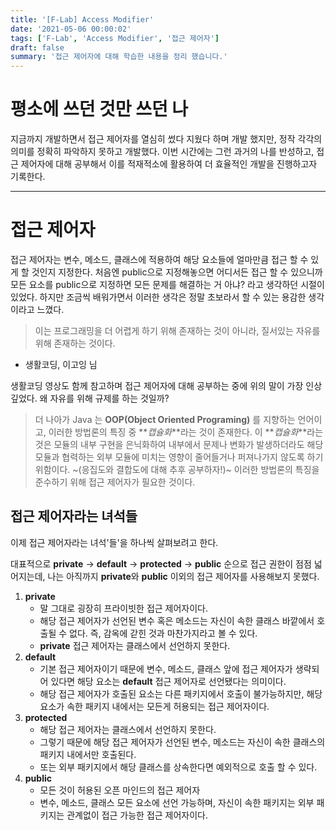 ```yaml
---
title: '[F-Lab] Access Modifier'
date: '2021-05-06 00:00:02'
tags: ['F-Lab', 'Access Modifier', '접근 제어자']
draft: false
summary: '접근 제어자에 대해 학습한 내용을 정리 했습니다.'
---
```


# 평소에 쓰던 것만 쓰던 나

지금까지 개발하면서 접근 제어자를 열심히 썼다 지웠다 하며 개발 했지만, 정작 각각의 의미를 정확히 파악하지 못하고 개발했다. 이번 시간에는 그런 과거의 나를 반성하고, 접근 제어자에 대해 공부해서 이를 적재적소에 활용하여 더 효율적인 개발을 진행하고자 기록한다.

---

# 접근 제어자

접근 제어자는 변수, 메소드, 클래스에 적용하여 해당 요소들에 얼마만큼 접근 할 수 있게 할 것인지 지정한다. 처음엔 public으로 지정해놓으면 어디서든 접근 할 수 있으니까 모든 요소를 public으로 지정하면 모든 문제를 해결하는 거 아냐? 라고 생각하던 시절이 있었다. 하지만 조금씩 배워가면서 이러한 생각은 정말 초보라서 할 수 있는 용감한 생각이라고 느꼈다.

> 이는 프로그래밍을 더 어렵게 하기 위해 존재하는 것이 아니라, 질서있는 자유를 위해 존재하는 것이다.

- 생활코딩, 이고잉 님

생활코딩 영상도 함께 참고하며 접근 제어자에 대해 공부하는 중에 위의 말이 가장 인상 깊었다. 왜 자유를 위해 규제를 하는 것일까?

> 더 나아가 Java 는 **OOP(Object Oriented Programing)** 를 지향하는 언어이고, 이러한 방법론의 특징 중 **_캡슐화_**라는 것이 존재한다. 이 **_캡슐화_**라는 것은 모듈의 내부 구현을 은닉화하여 내부에서 문제나 변화가 발생하더라도 해당 모듈과 협력하는 외부 모듈에 미치는 영향이 줄어들거나 퍼져나가지 않도록 하기 위함이다. ~(응집도와 결합도에 대해 추후 공부하자!)~ 이러한 방법론의 특징을 준수하기 위해 접근 제어자가 필요한 것이다.

## 접근 제어자라는 녀석들

이제 접근 제어자라는 녀석'들'을 하나씩 살펴보려고 한다.

대표적으로 **private** → **default** → **protected** → **public** 순으로 접근 권한이 점점 넓어지는데, 나는 아직까지 **private**와 **public** 이외의 접근 제어자를 사용해보지 못했다.

1.  **private**
    - 말 그대로 굉장히 프라이빗한 접근 제어자이다.
    - 해당 접근 제어자가 선언된 변수 혹은 메소드는 자신이 속한 클래스 바깥에서 호출될 수 없다. 즉, 감옥에 갇힌 것과 마찬가지라고 볼 수 있다.
    - **private** 접근 제어자는 클래스에서 선언하지 못한다.
2.  **default**
    - 기본 접근 제어자이기 때문에 변수, 메소드, 클래스 앞에 접근 제어자가 생략되어 있다면 해당 요소는 **default** 접근 제어자로 선언됐다는 의미이다.
    - 해당 접근 제어자가 호출된 요소는 다른 패키지에서 호출이 불가능하지만, 해당 요소가 속한 패키지 내에서는 모든게 허용되는 접근 제어자이다.
3.  **protected**
    - 해당 접근 제어자는 클래스에서 선언하지 못한다.
    - 그렇기 때문에 해당 접근 제어자가 선언된 변수, 메소드는 자신이 속한 클래스의 패키지 내에서만 호출된다.
    - 또는 외부 패키지에서 해당 클래스를 상속한다면 예외적으로 호출 할 수 있다.
4.  **public**
    - 모든 것이 허용된 오픈 마인드의 접근 제어자
    - 변수, 메소드, 클래스 모든 요소에 선언 가능하며, 자신이 속한 패키지는 외부 패키지는 관계없이 접근 가능한 접근 제어자이다.
